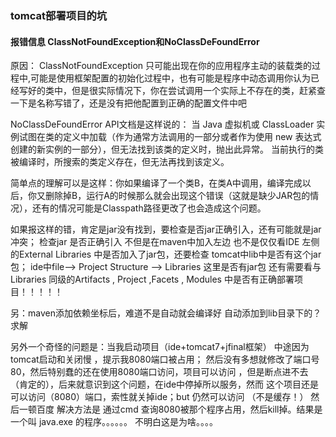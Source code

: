 ### tomcat部署项目的坑
#### 报错信息 ClassNotFoundException和NoClassDeFoundError
原因：
ClassNotFoundException
只可能出现在你的应用程序主动的装载类的过程中,可能是使用框架配置的初始化过程中，也有可能是程序中动态调用你认为已经写好的类中，但是很实际情况下，你在尝试调用一个实际上不存在的类，赶紧查一下是名称写错了，还是没有把他配置到正确的配置文件中吧

NoClassDeFoundError
API文档是这样说的： 
当 Java 虚拟机或 ClassLoader 实例试图在类的定义中加载（作为通常方法调用的一部分或者作为使用 new 表达式创建的新实例的一部分），但无法找到该类的定义时，抛出此异常。 
当前执行的类被编译时，所搜索的类定义存在，但无法再找到该定义。

简单点的理解可以是这样：你如果编译了一个类B，在类A中调用，编译完成以后，你又删除掉B，运行A的时候那么就会出现这个错误（这就是缺少JAR包的情况），还有的情况可能是Classpath路径更改了也会造成这个问题。

如果报这样的错，肯定是jar没有找到，要检查是否jar正确引入，还有可能就是jar冲突；
检查jar 是否正确引入 不但是在maven中加入左边 也不是仅仅看IDE 左侧的External Libraries  中是否加入了jar包，还要检查
tomcat中lib中是否有这个jar包；
ide中file--> Project Structure --> Libraries  这里是否有jar包  还有需要看与Libraries 同级的Artifacts , Project ,Facets , Modules 中是否有正确部署项目！！！！！

另：maven添加依赖坐标后，难道不是自动就会编译好 自动添加到lib目录下的？求解





另外一个奇怪的问题是：当我启动项目（ide+tomcat7+jfinal框架） 中途因为tomcat启动和关闭慢 ，提示我8080端口被占用；
然后没有多想就修改了端口号80，然后特别蠢的还在使用8080端口访问，项目可以访问 ，但是断点进不去（肯定的），后来就意识到这个问题，在ide中停掉所以服务，然而 这个项目还是可以访问（8080）端口，索性就关掉ide；but 仍然可以访问 （不是缓存！） 
然后一顿百度  解决方法是 通过cmd 查询8080被那个程序占用，然后kill掉。结果是一个叫 java.exe 的程序。。。。。。
不明白这是为啥。。。。 

